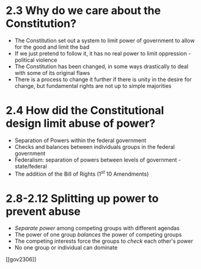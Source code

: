 # 2.3 Why do we care about the Constitution?

- The Constitution set out a system to limit power of government to allow for the good and limit the bad
- If we just pretend to follow it, it has no real power to limit oppression - political violence
- The Constitution has been changed, in some ways drastically to deal with some of its original flaws
- There is a process to change it further if there is unity in the desire for change, but fundamental rights are not up to simple majorities

# 2.4 How did the Constitutional design limit abuse of power?

- Separation of Powers within the federal government
- Checks and balances between individuals groups in the federal government
- Federalism: separation of powers between levels of government - state/federal
- The addition of the Bill of Rights (1$^{st}$ 10 Amendments)

# 2.8-2.12 Splitting up power to prevent abuse

- *Separate power* among competing groups with different agendas
- The power of one group *balances* the power of competing groups
- The competing interests force the groups to *check* each other's power
- No one group or individual can dominate

[[gov2306]]
